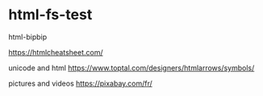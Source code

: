 # html-fs-test

html-bipbip

https://htmlcheatsheet.com/

unicode and html
https://www.toptal.com/designers/htmlarrows/symbols/

pictures and videos
https://pixabay.com/fr/
